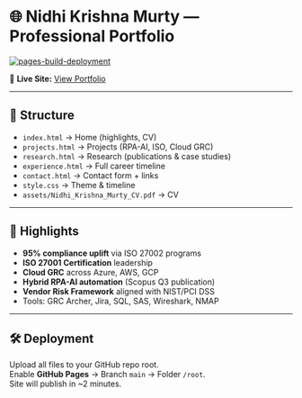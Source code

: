 # 🌐 Nidhi Krishna Murty — Professional Portfolio

[![pages-build-deployment](https://github.com/nidhik42/Hybrid-RPA-AI-Framework-for-Intelligent-Transcript-Processing-in-Higher-Education/actions/workflows/pages/pages-build-deployment/badge.svg)](https://nidhik42.github.io/Hybrid-RPA-AI-Framework-for-Intelligent-Transcript-Processing-in-Higher-Education/)

🔗 **Live Site:** [View Portfolio](https://nidhik42.github.io/Hybrid-RPA-AI-Framework-for-Intelligent-Transcript-Processing-in-Higher-Education/)

---

## 📁 Structure
- `index.html` → Home (highlights, CV)
- `projects.html` → Projects (RPA-AI, ISO, Cloud GRC)
- `research.html` → Research (publications & case studies)
- `experience.html` → Full career timeline
- `contact.html` → Contact form + links
- `style.css` → Theme & timeline
- `assets/Nidhi_Krishna_Murty_CV.pdf` → CV

---

## 🚀 Highlights
- **95% compliance uplift** via ISO 27002 programs  
- **ISO 27001 Certification** leadership  
- **Cloud GRC** across Azure, AWS, GCP  
- **Hybrid RPA-AI automation** (Scopus Q3 publication)  
- **Vendor Risk Framework** aligned with NIST/PCI DSS  
- Tools: GRC Archer, Jira, SQL, SAS, Wireshark, NMAP  

---

## 🛠 Deployment
Upload all files to your GitHub repo root.  
Enable **GitHub Pages** → Branch `main` → Folder `/root`.  
Site will publish in ~2 minutes.
